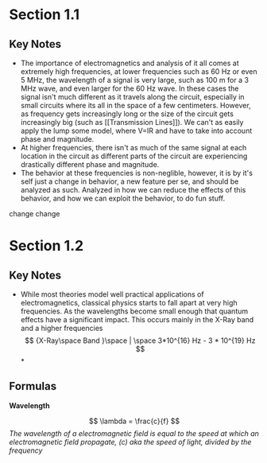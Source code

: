 

# Section 1.1
## Key Notes

- The importance of electromagnetics and analysis of it all comes at extremely high frequencies, at lower frequencies such as 60 Hz or even 5 MHz, the wavelength of a signal is very large, such as 100 m for a 3 MHz wave, and even larger for the 60 Hz wave. In these cases the signal isn't much different as it travels along the circuit, especially in small circuits where its all in the space of a few centimeters. However, as frequency gets increasingly long or the size of the circuit gets increasingly big (such as [[Transmission Lines]]). We can't as easily apply the lump some model, where V=IR and have to take into account phase and magnitude. 
- At higher frequencies, there isn't as much of the same signal at each location in the circuit as different parts of the circuit are experiencing drastically different phase and magnitude.
- The behavior at these frequencies is non-neglible, however, it is by it's self just a change in behavior, a new feature per se, and should be analyzed as such. Analyzed in how we can reduce the effects of this behavior, and how we can exploit the behavior, to do fun stuff.

change
change

# Section 1.2 


## Key Notes

- While most theories model well practical applications of electromagnetics, classical physics starts to fall apart at very high frequencies. As the wavelengths become small enough that quantum effects have a significant impact. This occurs mainly in the X-Ray band and a higher frequencies 
$$ {X-Ray\space Band }\space | \space 3*10^{16} Hz - 3 * 10^{19} Hz $$*

## Formulas


**Wavelength**

$$ \lambda = \frac{c}{f} $$
*The wavelength of a electromagnetic field is equal to the speed at which an electromagnetic field propagate, (c) aka the speed of light, divided by the frequency*

